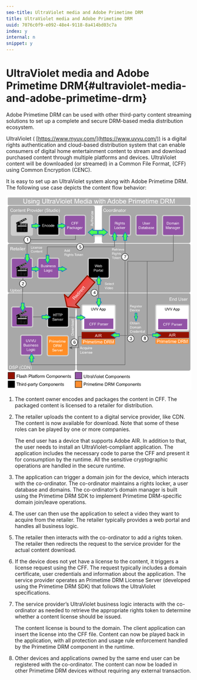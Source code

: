 ```yaml
---
seo-title: UltraViolet media and Adobe Primetime DRM
title: UltraViolet media and Adobe Primetime DRM
uuid: 7076c0f9-e092-48e4-9118-8a414bd03c7a
index: y
internal: n
snippet: y
---
```


# UltraViolet media and Adobe Primetime DRM{#ultraviolet-media-and-adobe-primetime-drm}

Adobe Primetime DRM can be used with other third-party content streaming solutions to set up a complete and secure DRM-based media distribution ecosystem.

UltraViolet ( [https://www.myuv.com/](https://www.uvvu.com/)) is a digital rights authentication and cloud-based distribution system that can enable consumers of digital home entertainment content to stream and download purchased content through multiple platforms and devices. UltraViolet content will be downloaded (or streamed) in a Common File Format, (CFF) using Common Encryption (CENC).

It is easy to set up an UltraViolet system along with Adobe Primetime DRM. The following use case depicts the content flow behavior: 

<a id="fig_cxy_dc2_44"></a>

![](assets/AdobeUV_web.png)

1. The content owner encodes and packages the content in CFF. The packaged content is licensed to a retailer for distribution. 
1. The retailer uploads the content to a digital service provider, like CDN. The content is now available for download. Note that some of these roles can be played by one or more companies.

   The end user has a device that supports Adobe AIR. In addition to that, the user needs to install an UltraViolet-compliant application. The application includes the necessary code to parse the CFF and present it for consumption by the runtime. All the sensitive cryptographic operations are handled in the secure runtime. 
1. The application can trigger a domain join for the device, which interacts with the co-ordinator. The co-ordinator maintains a rights locker, a user database and domains. The co-ordinator’s domain manager is built using the Primetime DRM SDK to implement Primetime DRM-specific domain join/leave operations. 
1. The user can then use the application to select a video they want to acquire from the retailer. The retailer typically provides a web portal and handles all business logic. 
1. The retailer then interacts with the co-ordinator to add a rights token. The retailer then redirects the request to the service provider for the actual content download. 
1. If the device does not yet have a license to the content, it triggers a license request using the CFF. The request typically includes a domain certificate, user credentials and information about the application. The service provider operates an Primetime DRM License Server (developed using the Primetime DRM SDK) that follows the UltraViolet specifications. 
1. The service provider’s UltraViolet business logic interacts with the co-ordinator as needed to retrieve the appropriate rights token to determine whether a content license should be issued.

   The content license is bound to the domain. The client application can insert the license into the CFF file. Content can now be played back in the application, with all protection and usage rule enforcement handled by the Primetime DRM component in the runtime. 
1. Other devices and applications owned by the same end user can be registered with the co-ordinator. The content can now be loaded in other Primetime DRM devices without requiring any external transaction.


